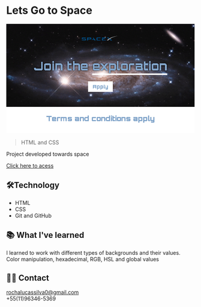 # Lets Go to Space
![SpaceX Preview](./assets/preview.png)

> HTML and CSS 

Project developed towards space

<a href="">Click here to acess</a>

## 🛠Technology
- HTML
- CSS
- Git and GitHub

## 📚 What I've learned
I learned to work with different types of backgrounds and their values. <br>
Color manipulation, hexadecimal, RGB, HSL and global values

## 📧📞 Contact
<a>rochalucassilva0@gmail.com</a> <br>
+55(11)96346-5369
